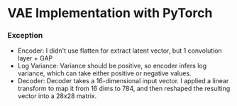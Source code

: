 # VAE Implementation with PyTorch
### Exception
* Encoder: I didn't use flatten for extract latent vector, but 1 convolution layer + GAP
* Log Variance: Variance should be positive, so encoder infers log variance, which can take either positive or negative values.
* Decoder: Decoder takes a 16-dimensional input vector. I applied a linear transform to map it from 16 dims to 784, and then reshaped the resulting vector into a 28x28 matrix.